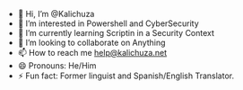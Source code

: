 - 👋 Hi, I’m @Kalichuza
- 👀 I’m interested in Powershell and CyberSecurity
- 🌱 I’m currently learning Scriptin in a Security Context
- 💞️ I’m looking to collaborate on Anything
- 📫 How to reach me help@kalichuza.net  
- 😄 Pronouns: He/Him
- ⚡ Fun fact: Former linguist and Spanish/English Translator.

<!---
Kalichuza/Kalichuza is a ✨ special ✨ repository because its `README.md` (this file) appears on your GitHub profile.
You can click the Preview link to take a look at your changes.
--->
